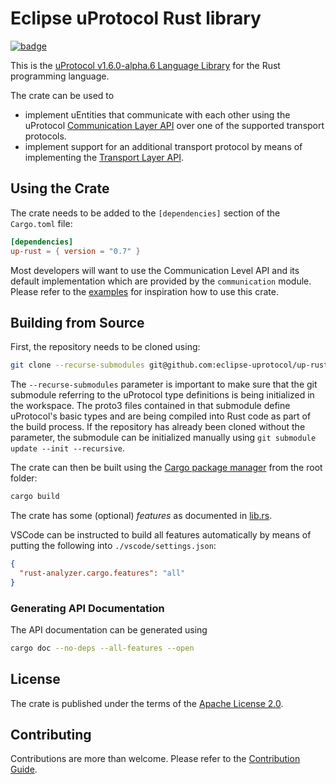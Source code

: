 # Eclipse uProtocol Rust library

[![badge](https://img.shields.io/endpoint?url=https://gist.githubusercontent.com/eclipse-uprotocol/80759847e7bd262515184cb28f588a09/raw/spec-compliance-badge.json)](https://github.com/eclipse-uprotocol/up-spec)

This is the [uProtocol v1.6.0-alpha.6 Language Library](https://github.com/eclipse-uprotocol/uprotocol-spec/blob/v1.6.0-alpha.6/languages.adoc) for the Rust programming language.

The crate can be used to

* implement uEntities that communicate with each other using the uProtocol [Communication Layer API](https://github.com/eclipse-uprotocol/up-spec/blob/v1.6.0-alpha.6/up-l2/api.adoc) over one of the supported transport protocols.
* implement support for an additional transport protocol by means of implementing the [Transport Layer API](https://github.com/eclipse-uprotocol/up-spec/blob/v1.6.0-alpha.6/up-l1/README.adoc).

## Using the Crate
<!--
`uman~up-language-using~1`
Covers:
- req~up-language-documentation~
-->
The crate needs to be added to the `[dependencies]` section of the `Cargo.toml` file:

```toml
[dependencies]
up-rust = { version = "0.7" }
```

Most developers will want to use the Communication Level API and its default implementation which are provided by the `communication` module. Please refer to the [examples](./examples/) for inspiration how to use this crate.

## Building from Source
<!--
`uman~up-language-building~1`
Covers:
- req~up-language-documentation~1
-->

First, the repository needs to be cloned using:

```sh
git clone --recurse-submodules git@github.com:eclipse-uprotocol/up-rust
```

The `--recurse-submodules` parameter is important to make sure that the git submodule referring to the uProtocol type definitions is being initialized in the workspace. The proto3 files contained in that submodule define uProtocol's basic types and are being compiled into Rust code as part of the build process.
If the repository has already been cloned without the parameter, the submodule can be initialized manually using `git submodule update --init --recursive`.

The crate can then be built using the [Cargo package manager](https://doc.rust-lang.org/cargo/) from the root folder:
<!--
`impl~use-cargo-build-system~1`
Covers:
- req~up-language-build-sys~1
- req~up-language-build-deps~1
-->

```sh
cargo build
```

The crate has some (optional) _features_ as documented in [lib.rs](src/lib.rs).

VSCode can be instructed to build all features automatically by means of putting the following into `./vscode/settings.json`:

```json
{
  "rust-analyzer.cargo.features": "all"
}
```

### Generating API Documentation

The API documentation can be generated using

```sh
cargo doc --no-deps --all-features --open
```

## License

The crate is published under the terms of the [Apache License 2.0](LICENSE).

## Contributing

Contributions are more than welcome. Please refer to the [Contribution Guide](CONTRIBUTING.md).
